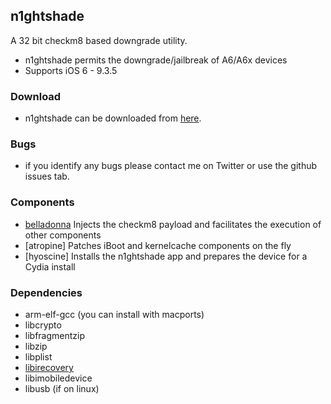 ## n1ghtshade 

A 32 bit checkm8 based downgrade utility.

* n1ghtshade permits the downgrade/jailbreak of A6/A6x devices
* Supports iOS 6 - 9.3.5

### Download

* n1ghtshade can be downloaded from [here](https://github.com/synackuk/n1ghtshade/releases).

### Bugs

* if you identify any bugs please contact me on Twitter or use the github issues tab.

### Components

* [belladonna](https://github.com/synackuk/belladonna) Injects the checkm8 payload and facilitates the execution of other components
* [atropine] Patches iBoot and kernelcache components on the fly
* [hyoscine] Installs the n1ghtshade app and prepares the device for a Cydia install


### Dependencies

* arm-elf-gcc (you can install with macports)
* libcrypto
* libfragmentzip
* libzip
* libplist
* [libirecovery](https://github.com/synackuk/libirecovery)
* libimobiledevice
* libusb (if on linux)